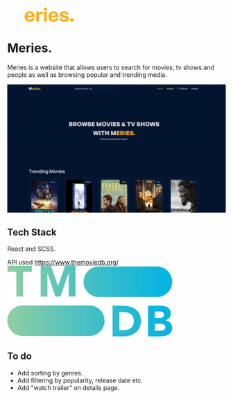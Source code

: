 ![Logo](./src/assets/Meries..svg)

# Meries.

Meries is a website that allows users to search for movies, tv shows and people as well as browsing popular and trending media.

![Website](./src/assets/website-ss.png)

## Tech Stack

React and SCSS.

API used https://www.themoviedb.org/
![Logo](./src/assets/themoviedblogo.svg)

## To do

- Add sorting by genres.
- Add filtering by popularity, release date etc.
- Add "watch trailer" on details page.
